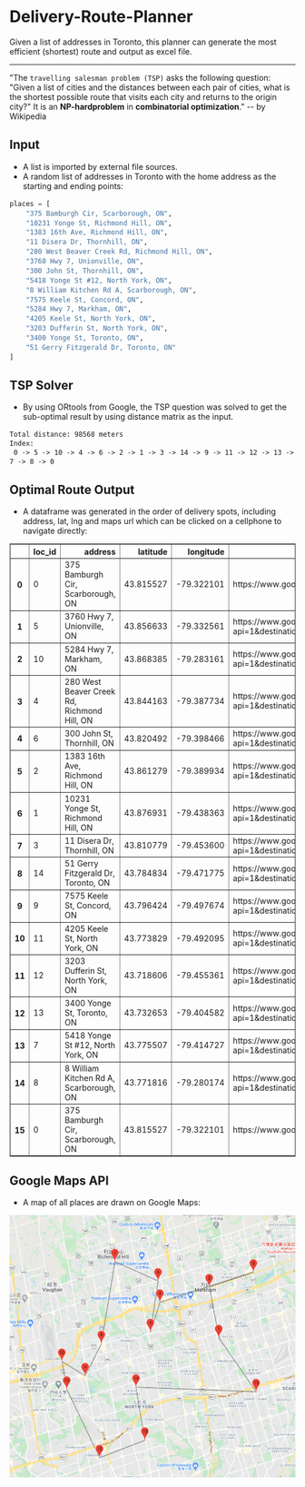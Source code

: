 # Delivery-Route-Planner
Given a list of addresses in Toronto, this planner can generate the most efficient (shortest) route and output as excel file.

<hr>

"The ``travelling salesman problem (TSP)`` asks the following question: "Given a list of cities and the distances between each pair of cities, what is the shortest possible route that visits each city and returns to the origin city?" It is an **NP-hardproblem** in **combinatorial optimization**." -- by Wikipedia

## Input

* A list is imported by external file sources.
* A random list of addresses in Toronto with the home address as the starting and ending points:

```python
places = [
    "375 Bamburgh Cir, Scarborough, ON",
    "10231 Yonge St, Richmond Hill, ON",
    "1383 16th Ave, Richmond Hill, ON",
    "11 Disera Dr, Thornhill, ON",
    "280 West Beaver Creek Rd, Richmond Hill, ON",
    "3760 Hwy 7, Unionville, ON",
    "300 John St, Thornhill, ON",
    "5418 Yonge St #12, North York, ON",
    "8 William Kitchen Rd A, Scarborough, ON",
    "7575 Keele St, Concord, ON",
    "5284 Hwy 7, Markham, ON",
    "4205 Keele St, North York, ON",
    "3203 Dufferin St, North York, ON",
    "3400 Yonge St, Toronto, ON",
    "51 Gerry Fitzgerald Dr, Toronto, ON"
]
```

## TSP Solver

* By using ORtools from Google, the TSP question was solved to get the sub-optimal result by using distance matrix as the input.

```
Total distance: 98568 meters
Index:
 0 -> 5 -> 10 -> 4 -> 6 -> 2 -> 1 -> 3 -> 14 -> 9 -> 11 -> 12 -> 13 -> 7 -> 8 -> 0
```

## Optimal Route Output

* A dataframe was generated in the order of delivery spots, including address, lat, lng and maps url which can be clicked on a cellphone to navigate directly:

<table border="1" class="dataframe">
  <thead>
    <tr style="text-align: right;">
      <th></th>
      <th>loc_id</th>
      <th>address</th>
      <th>latitude</th>
      <th>longitude</th>
      <th>maps_url</th>
    </tr>
  </thead>
  <tbody>
    <tr>
      <th>0</th>
      <td>0</td>
      <td>375 Bamburgh Cir, Scarborough, ON</td>
      <td>43.815527</td>
      <td>-79.322101</td>
      <td>https://www.google.com/maps/dir/?api=1</td>
    </tr>
    <tr>
      <th>1</th>
      <td>5</td>
      <td>3760 Hwy 7, Unionville, ON</td>
      <td>43.856633</td>
      <td>-79.332561</td>
      <td>https://www.google.com/maps/dir/?api=1&destination=3760+Hwy+7,+Unionville,+ON&travelmode=driving</td>
    </tr>
    <tr>
      <th>2</th>
      <td>10</td>
      <td>5284 Hwy 7, Markham, ON</td>
      <td>43.868385</td>
      <td>-79.283161</td>
      <td>https://www.google.com/maps/dir/?api=1&destination=5284+Hwy+7,+Markham,+ON&travelmode=driving</td>
    </tr>
    <tr>
      <th>3</th>
      <td>4</td>
      <td>280 West Beaver Creek Rd, Richmond Hill, ON</td>
      <td>43.844163</td>
      <td>-79.387734</td>
      <td>https://www.google.com/maps/dir/?api=1&destination=280+West+Beaver+Creek+Rd,+Richmond+Hill,+ON&travelmode=driving</td>
    </tr>
    <tr>
      <th>4</th>
      <td>6</td>
      <td>300 John St, Thornhill, ON</td>
      <td>43.820492</td>
      <td>-79.398466</td>
      <td>https://www.google.com/maps/dir/?api=1&destination=300+John+St,+Thornhill,+ON&travelmode=driving</td>
    </tr>
    <tr>
      <th>5</th>
      <td>2</td>
      <td>1383 16th Ave, Richmond Hill, ON</td>
      <td>43.861279</td>
      <td>-79.389934</td>
      <td>https://www.google.com/maps/dir/?api=1&destination=1383+16th+Ave,+Richmond+Hill,+ON&travelmode=driving</td>
    </tr>
    <tr>
      <th>6</th>
      <td>1</td>
      <td>10231 Yonge St, Richmond Hill, ON</td>
      <td>43.876931</td>
      <td>-79.438363</td>
      <td>https://www.google.com/maps/dir/?api=1&destination=10231+Yonge+St,+Richmond+Hill,+ON&travelmode=driving</td>
    </tr>
    <tr>
      <th>7</th>
      <td>3</td>
      <td>11 Disera Dr, Thornhill, ON</td>
      <td>43.810779</td>
      <td>-79.453600</td>
      <td>https://www.google.com/maps/dir/?api=1&destination=11+Disera+Dr,+Thornhill,+ON&travelmode=driving</td>
    </tr>
    <tr>
      <th>8</th>
      <td>14</td>
      <td>51 Gerry Fitzgerald Dr, Toronto, ON</td>
      <td>43.784834</td>
      <td>-79.471775</td>
      <td>https://www.google.com/maps/dir/?api=1&destination=51+Gerry+Fitzgerald+Dr,+Toronto,+ON&travelmode=driving</td>
    </tr>
    <tr>
      <th>9</th>
      <td>9</td>
      <td>7575 Keele St, Concord, ON</td>
      <td>43.796424</td>
      <td>-79.497674</td>
      <td>https://www.google.com/maps/dir/?api=1&destination=7575+Keele+St,+Concord,+ON&travelmode=driving</td>
    </tr>
    <tr>
      <th>10</th>
      <td>11</td>
      <td>4205 Keele St, North York, ON</td>
      <td>43.773829</td>
      <td>-79.492095</td>
      <td>https://www.google.com/maps/dir/?api=1&destination=4205+Keele+St,+North+York,+ON&travelmode=driving</td>
    </tr>
    <tr>
      <th>11</th>
      <td>12</td>
      <td>3203 Dufferin St, North York, ON</td>
      <td>43.718606</td>
      <td>-79.455361</td>
      <td>https://www.google.com/maps/dir/?api=1&destination=3203+Dufferin+St,+North+York,+ON&travelmode=driving</td>
    </tr>
    <tr>
      <th>12</th>
      <td>13</td>
      <td>3400 Yonge St, Toronto, ON</td>
      <td>43.732653</td>
      <td>-79.404582</td>
      <td>https://www.google.com/maps/dir/?api=1&destination=3400+Yonge+St,+Toronto,+ON&travelmode=driving</td>
    </tr>
    <tr>
      <th>13</th>
      <td>7</td>
      <td>5418 Yonge St #12, North York, ON</td>
      <td>43.775507</td>
      <td>-79.414727</td>
      <td>https://www.google.com/maps/dir/?api=1&destination=5418+Yonge+St+#12,+North+York,+ON&travelmode=driving</td>
    </tr>
    <tr>
      <th>14</th>
      <td>8</td>
      <td>8 William Kitchen Rd A, Scarborough, ON</td>
      <td>43.771816</td>
      <td>-79.280174</td>
      <td>https://www.google.com/maps/dir/?api=1&destination=8+William+Kitchen+Rd+A,+Scarborough,+ON&travelmode=driving</td>
    </tr>
    <tr>
      <th>15</th>
      <td>0</td>
      <td>375 Bamburgh Cir, Scarborough, ON</td>
      <td>43.815527</td>
      <td>-79.322101</td>
      <td>https://www.google.com/maps/dir/?api=1</td>
    </tr>
  </tbody>
</table>


## Google Maps API

* A map of all places are drawn on Google Maps:

<img src="https://github.com/kk-deng/Delivery-Route-Planner/blob/main/gmaps_route.png">
